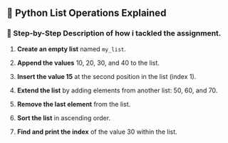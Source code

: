 ## 📝 Python List Operations Explained

### 📌 Step-by-Step Description of how i tackled the assignment.

1. **Create an empty list** named `my_list`.

2. **Append the values** 10, 20, 30, and 40 to the list.

3. **Insert the value 15** at the second position in the list (index 1).

4. **Extend the list** by adding elements from another list: 50, 60, and 70.

5. **Remove the last element** from the list.

6. **Sort the list** in ascending order.

7. **Find and print the index** of the value 30 within the list.
